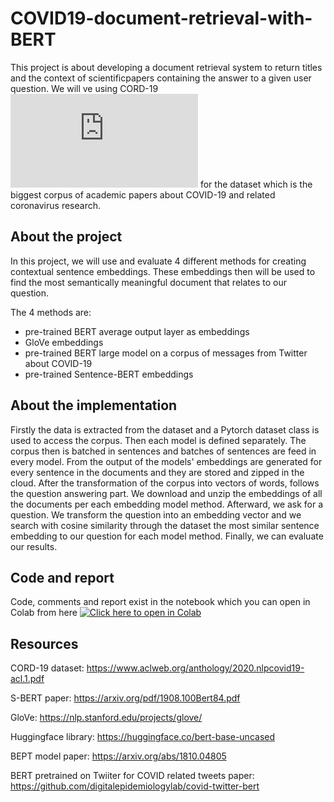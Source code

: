 # COVID19-document-retrieval-with-BERT
This project is about developing a document retrieval system to return titles and the context of scientificpapers containing the answer to a given user question.
We will ve using CORD-19 ![CORD-19 dataset](https://ai2-semanticscholar-cord-19.s3-us-west-2.amazonaws.com/historical_releases.html) for the dataset which is the biggest corpus of academic papers about COVID-19 and related coronavirus research.

## About the project

In this project, we will use and evaluate 4 different methods for creating contextual sentence embeddings. These embeddings then will be used to find the most semantically meaningful document that relates to our question. 

The 4 methods are:

*  pre-trained BERT average output layer as embeddings
*  GloVe embeddings
*  pre-trained BERT large model on a corpus of messages from Twitter about COVID-19
*  pre-trained Sentence-BERT embeddings


## About the implementation

Firstly the data is extracted from the dataset and a Pytorch dataset class is used to access the corpus. Then each model is defined separately. The corpus then is batched in sentences and batches of sentences are
feed in every model. From the output of the models' embeddings are generated for every sentence in the documents and they are stored and zipped in the cloud.
After the transformation of the corpus into vectors of words, follows the question answering part. 
We download and unzip the embeddings of all the documents per each embedding model method. Afterward, we ask for a question. We transform the question into an 
embedding vector and we search with cosine similarity through the dataset the most similar sentence embedding to our question for each model method.
Finally, we can evaluate our results.


## Code and report
Code, comments and report exist in the notebook which you can open in Colab from here [![Click here to open in Colab](https://colab.research.google.com/assets/colab-badge.svg)](https://colab.research.google.com/github/AGiannoutsos/COVID19-document-retrieval-with-BERT/blob/main/covid_document_retrieval.ipynb)



## Resources

CORD-19 dataset: https://www.aclweb.org/anthology/2020.nlpcovid19-acl.1.pdf

S-BERT paper: https://arxiv.org/pdf/1908.100Bert84.pdf

GloVe: https://nlp.stanford.edu/projects/glove/

Ηuggingface library: https://huggingface.co/bert-base-uncased

ΒΕΡΤ model paper: https://arxiv.org/abs/1810.04805

BERT pretrained on Twiiter for COVID related tweets paper: https://github.com/digitalepidemiologylab/covid-twitter-bert
